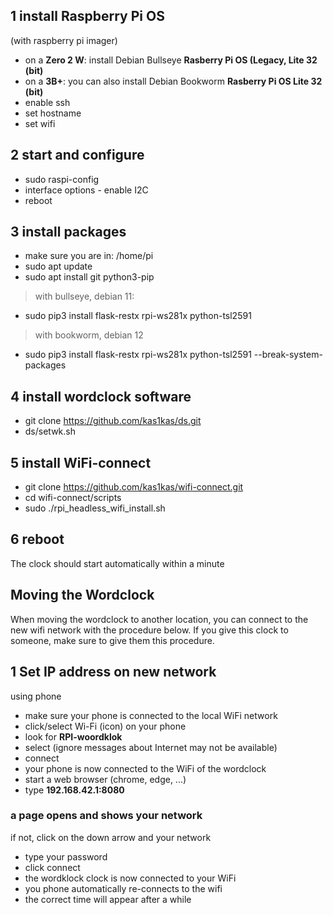 ## 1 install Raspberry Pi OS
(with raspberry pi imager)
- on a **Zero 2 W**: install Debian Bullseye **Rasberry Pi OS (Legacy, Lite 32 (bit)**
- on a **3B+**: you can also install Debian Bookworm **Rasberry Pi OS Lite 32 (bit)**
- enable ssh
- set hostname
- set wifi
## 2 start and configure
- sudo raspi-config
- interface options - enable I2C
- reboot
## 3 install packages
- make sure you are in: /home/pi
- sudo apt update
- sudo apt install git python3-pip
> with bullseye, debian 11:
- sudo pip3 install flask-restx rpi-ws281x python-tsl2591
> with bookworm, debian 12
- sudo pip3 install flask-restx rpi-ws281x python-tsl2591 --break-system-packages
## 4 install wordclock software
- git clone https://github.com/kas1kas/ds.git
- ds/setwk.sh
## 5 install WiFi-connect
- git clone https://github.com/kas1kas/wifi-connect.git
- cd wifi-connect/scripts
- sudo ./rpi_headless_wifi_install.sh
## 6 reboot
The clock should start automatically within a minute

## Moving the Wordclock
When moving the wordclock to another location, you can connect to the new wifi network with the procedure below. If you give this clock to someone, make sure to give them this procedure.

## 1 Set IP address on new network
using phone
- make sure your phone is connected to the local WiFi network
- click/select Wi-Fi (icon) on your phone
- look for **RPI-woordklok**
- select (ignore messages about Internet may not be available)
- connect
- your phone is now connected to the WiFi of the wordclock
- start a web browser (chrome, edge, ...)
- type **192.168.42.1:8080**
### a page opens and shows your network
if not, click on the down arrow and your network
- type your password
- click connect
- the wordklock clock is now connected to your WiFi
- you phone automatically re-connects to the wifi
- the correct time will appear after a while



